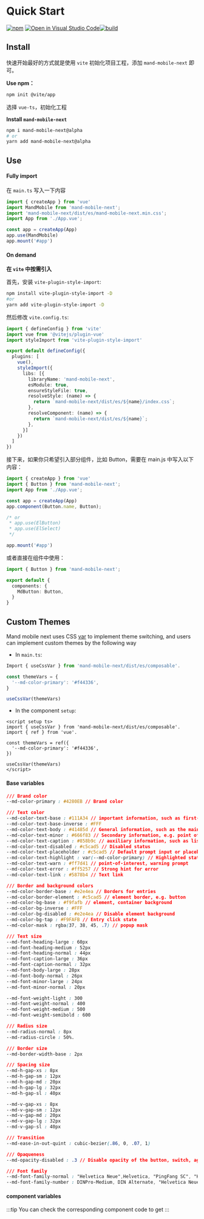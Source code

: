 # Quick Start

[![npm](https://img.shields.io/npm/v/mand-mobile-next.svg)](https://www.npmjs.org/package/mand-mobile-next) [![Open in Visual Studio Code](https://open.vscode.dev/badges/open-in-vscode.svg)](https://open.vscode.dev/mand-mobile/mand-mobile-next)[![build](https://github.com/mand-mobile/mand-mobile-next/actions/workflows/build.yml/badge.svg?branch=vue3)](https://github.com/mand-mobile/mand-mobile-next/actions)  

## Install

快速开始最好的方式就是使用 `vite` 初始化项目工程，添加 `mand-mobile-next` 即可。

**Use npm：**

```bash
npm init @vite/app
```

选择 `vue-ts`，初始化工程

**Install `mand-mobile-next`**

```bash
npm i mand-mobile-next@alpha
# or
yarn add mand-mobile-next@alpha
```

## Use

#### Fully import

在 `main.ts` 写入一下内容

```typescript
import { createApp } from 'vue'
import MandMobile from 'mand-mobile-next';
import 'mand-mobile-next/dist/es/mand-mobile-next.min.css';
import App from './App.vue';

const app = createApp(App)
app.use(MandMobile)
app.mount('#app')
```

#### On demand

**在 `vite` 中按需引入**

首先，安装 `vite-plugin-style-import`:

```bash
npm install vite-plugin-style-import -D
#or
yarn add vite-plugin-style-import -D
```

然后修改 `vite.config.ts`:

```ts
import { defineConfig } from 'vite'
import vue from '@vitejs/plugin-vue'
import styleImport from 'vite-plugin-style-import'

export default defineConfig({
  plugins: [
    vue(),
    styleImport({
      libs: [{
        libraryName: 'mand-mobile-next',
        esModule: true,
        ensureStyleFile: true,
        resolveStyle: (name) => {
          return `mand-mobile-next/dist/es/${name}/index.css`;
        },
        resolveComponent: (name) => {
          return `mand-mobile-next/dist/es/${name}`;
        },
      }]
    })
  ]
})
```

接下来，如果你只希望引入部分组件，比如 Button，需要在 main.js 中写入以下内容：

```ts
import { createApp } from 'vue'
import { Button } from 'mand-mobile-next';
import App from './App.vue';

const app = createApp(App)
app.component(Button.name, Button);

/* or
 * app.use(ElButton)
 * app.use(ElSelect)
 */

app.mount('#app')
```

或者直接在组件中使用：

```ts
import { Button } from 'mand-mobile-next';

export default {
  components: {
    MdButton: Button,
  }
}
```

## Custom Themes

Mand mobile next uses CSS [var](https://developer.mozilla.org/zh-CN/docs/Web/CSS/var) to implement theme switching, and users can implement custom themes by the following way

- In `main.ts`:

```ts
Import { useCssVar } from 'mand-mobile-next/dist/es/composable'.

const themeVars = {
  '--md-color-primary': '#f44336',
}

useCssVar(themeVars)
```

- In the component `setup`:

```vue
<script setup ts>
import { useCssVar } from 'mand-mobile-next/dist/es/composable'.
import { ref } from 'vue'.

const themeVars = ref({
  '--md-color-primary': '#f44336',
})

useCssVar(themeVars)
</script>
```

#### Base variables

```css
/// Brand color
--md-color-primary : #4280EB // Brand color

/// Text color
--md-color-text-base : #111A34 // important information, such as first-level headings
--md-color-text-base-inverse : #FFF
--md-color-text-body : #41485d // General information, such as the main body of a first-level header
--md-color-text-minor : #666f83 // Secondary information, e.g. point of interest, summary
--md-color-text-caption : #858b9c // auxiliary information, such as list content description
--md-color-text-disabled : #c5cad5 // Disabled status
--md-color-text-placeholder : #c5cad5 // Default prompt input or placeholder
--md-color-text-highlight : var(--md-color-primary) // Highlighted state
--md-color-text-warn : #ff7d41 // point-of-interest, warning prompt
--md-color-text-error : #ff5257 // Strong hint for error
--md-color-text-link : #5878b4 // Text link

/// Border and background colors
--md-color-border-base : #e2e4ea // Borders for entries
--md-color-border-element : #c5cad5 // element border, e.g. button
--md-color-bg-base : #f9fafb // element, container background
--md-color-bg-inverse : #FFF
--md-color-bg-disabled : #e2e4ea // Disable element background
--md-color-bg-tap : #F9FAFB // Entry click state
--md-color-mask : rgba(37, 38, 45, .7) // popup mask

/// Text size
--md-font-heading-large : 60px
--md-font-heading-medium : 52px
--md-font-heading-normal : 44px
--md-font-caption-large : 36px
--md-font-caption-normal : 32px
--md-font-body-large : 28px
--md-font-body-normal : 26px
--md-font-minor-large : 24px
--md-font-minor-normal : 20px

--md-font-weight-light : 300
--md-font-weight-normal : 400
--md-font-weight-medium : 500
--md-font-weight-semibold : 600

/// Radius size
--md-radius-normal : 8px
--md-radius-circle : 50%.

/// Border size
--md-border-width-base : 2px

/// Spacing size
--md-h-gap-xs : 8px
--md-h-gap-sm : 12px
--md-h-gap-md : 20px
--md-h-gap-lg : 32px
--md-h-gap-sl : 40px

--md-v-gap-xs : 8px
--md-v-gap-sm : 12px
--md-v-gap-md : 20px
--md-v-gap-lg : 32px
--md-v-gap-sl : 40px

/// Transition
--md-ease-in-out-quint : cubic-bezier(.86, 0, .07, 1)

/// Opaqueness
--md-opacity-disabled : .3 // Disable opacity of the button, switch, agree

/// Font family
--md-font-family-normal : "Helvetica Neue",Helvetica, "PingFang SC", "Hiragino Sans GB", "Microsoft YaHei", "Microsoft Ya Black",Arial, sans-serif
--md-font-family-number : DINPro-Medium, DIN Alternate, "Helvetica Neue",Helvetica, "PingFang SC", "Hiragino Sans GB", "Microsoft YaHei", " Microsoft YaHei", Arial,sans-serif
```

#### component variables

:::tip
You can check the corresponding component code to get
:::
